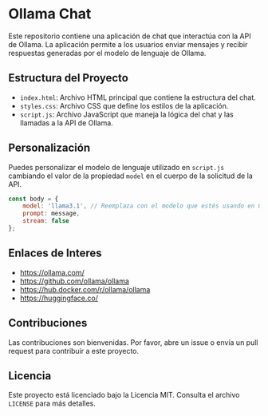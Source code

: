 # Ollama Chat

Este repositorio contiene una aplicación de chat que interactúa con la API de Ollama. La aplicación permite a los usuarios enviar mensajes y recibir respuestas generadas por el modelo de lenguaje de Ollama.

## Estructura del Proyecto

- `index.html`: Archivo HTML principal que contiene la estructura del chat.
- `styles.css`: Archivo CSS que define los estilos de la aplicación.
- `script.js`: Archivo JavaScript que maneja la lógica del chat y las llamadas a la API de Ollama.

## Personalización

Puedes personalizar el modelo de lenguaje utilizado en `script.js` cambiando el valor de la propiedad `model` en el cuerpo de la solicitud de la API.

```js
const body = {
    model: 'llama3.1', // Reemplaza con el modelo que estés usando en Ollama
    prompt: message,
    stream: false
};
```

## Enlaces de Interes
* https://ollama.com/
* https://github.com/ollama/ollama
* https://hub.docker.com/r/ollama/ollama
* https://huggingface.co/



## Contribuciones

Las contribuciones son bienvenidas. Por favor, abre un issue o envía un pull request para contribuir a este proyecto.

## Licencia

Este proyecto está licenciado bajo la Licencia MIT. Consulta el archivo `LICENSE` para más detalles.
